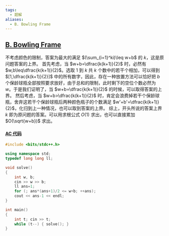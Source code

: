 ```yaml
---
tags:
  - 题解
aliases:
  - B. Bowling Frame
---
```

## [B. Bowling Frame](https://codeforces.com/contest/2041/problem/B)

不考虑颜色的限制，答案为最大的满足 $(\sum_{i=1}^ki)\leq w+b$ 的 $k$，这是原问题答案的上界。
首先考虑，当 $w+b=\dfrac{k(k+1)}{2}$ 时，必然有 $w,b\leq\dfrac{k(k+1)}{2}$。选取 $1$ 到 $k$ 共 $k$ 个数中的若干个相加，可以得到 $[1,\dfrac{k(k+1)}{2}]$ 中的所有数字，因此，存在一种放置方法可以恰好把 $b$ 个保龄球瓶全部按照要求放好，由于总和的限制，此时剩下的空位个数必然为 $w$。于是我们证明了，当 $w+b=\dfrac{k(k+1)}{2}$ 的时候，可以取得答案的上界。
然后考虑，当 $w+b>\dfrac{k(k+1)}{2}$ 时，肯定会浪费掉若干个保龄球瓶，舍弃这若干个保龄球瓶后两种颜色瓶子的个数满足 $w'+b'=\dfrac{k(k+1)}{2}$，化归到上一种情况，也可以取到答案的上界。
综上，开头所说的答案上界 $k$ 即为原问题的答案。可以用求根公式 $O(1)$ 求出，也可以直接累加 $O(\sqrt{w+b})$ 求出。

#### [AC 代码](https://codeforces.com/contest/2041/submission/293293697)

```cpp
#include <bits/stdc++.h>

using namespace std;
typedef long long ll;

void solve()
{
    int w, b;
    cin >> w >> b;
    ll ans=1;
    for (; ans*(ans+1)/2 <= w+b; ++ans);
    cout << ans-1 << endl;
}

int main()
{
    int t; cin >> t;
    while (t--) { solve(); }
}
```
